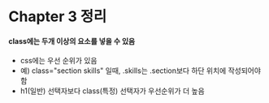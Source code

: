 # Chapter 3 정리

#### class에는 두개 이상의 요소를 넣을 수 있음
* css에는 우선 순위가 있음
* 예) class="section skills" 일때, .skills는 .section보다 하단 위치에 작성되어야 함
* h1(일반) 선택자보다 class(특정) 선택자가 우선순위가 더 높음
